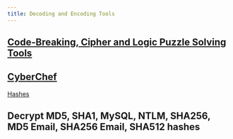 ```yaml
---
title: Decoding and Encoding Tools
---
```


[Code-Breaking, Cipher and Logic Puzzle Solving Tools](https://www.boxentriq.com/)
---

[CyberChef](https://gchq.github.io/CyberChef/)
---

[Hashes](https://hashes.com/en/decrypt/hash)

Decrypt MD5, SHA1, MySQL, NTLM, SHA256, MD5 Email, SHA256 Email, SHA512 hashes
---
